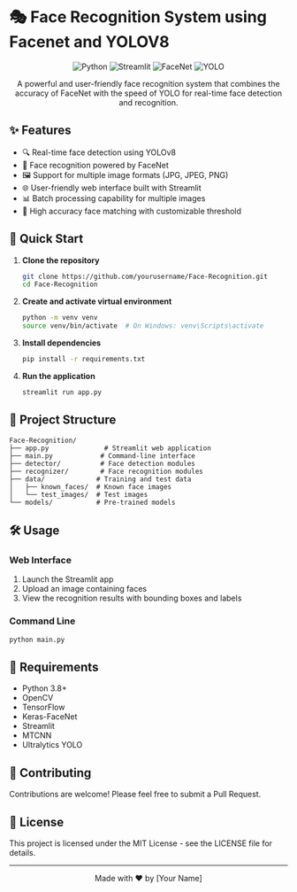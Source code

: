 # 🎭 Face Recognition System using Facenet and YOLOV8 

<div align="center">

![Python](https://img.shields.io/badge/Python-3.8%2B-blue)
![Streamlit](https://img.shields.io/badge/Streamlit-1.0%2B-red)
![FaceNet](https://img.shields.io/badge/FaceNet-Keras-orange)
![YOLO](https://img.shields.io/badge/YOLO-v8-green)

A powerful and user-friendly face recognition system that combines the accuracy of FaceNet with the speed of YOLO for real-time face detection and recognition.

</div>

## ✨ Features

- 🔍 Real-time face detection using YOLOv8
- 👤 Face recognition powered by FaceNet
- 🖼️ Support for multiple image formats (JPG, JPEG, PNG)
- 🌐 User-friendly web interface built with Streamlit
- 📊 Batch processing capability for multiple images
- 🎯 High accuracy face matching with customizable threshold

## 🚀 Quick Start

1. **Clone the repository**
   ```bash
   git clone https://github.com/yourusername/Face-Recognition.git
   cd Face-Recognition
   ```

2. **Create and activate virtual environment**
   ```bash
   python -m venv venv
   source venv/bin/activate  # On Windows: venv\Scripts\activate
   ```

3. **Install dependencies**
   ```bash
   pip install -r requirements.txt
   ```

4. **Run the application**
   ```bash
   streamlit run app.py
   ```

## 📁 Project Structure

```
Face-Recognition/
├── app.py              # Streamlit web application
├── main.py            # Command-line interface
├── detector/          # Face detection modules
├── recognizer/        # Face recognition modules
├── data/             # Training and test data
│   ├── known_faces/  # Known face images
│   └── test_images/  # Test images
└── models/           # Pre-trained models
```

## 🛠️ Usage

### Web Interface
1. Launch the Streamlit app
2. Upload an image containing faces
3. View the recognition results with bounding boxes and labels

### Command Line
```bash
python main.py
```

## 📝 Requirements

- Python 3.8+
- OpenCV
- TensorFlow
- Keras-FaceNet
- Streamlit
- MTCNN
- Ultralytics YOLO

## 🤝 Contributing

Contributions are welcome! Please feel free to submit a Pull Request.

## 📄 License

This project is licensed under the MIT License - see the LICENSE file for details.

---

<div align="center">
Made with ❤️ by [Your Name]
</div>

